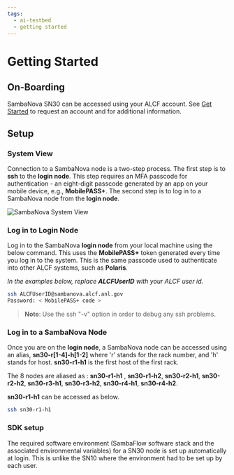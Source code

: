 ```yaml
---
tags:
  - ai-testbed
  - getting started
---
```


# Getting Started

## On-Boarding

SambaNova SN30 can be accessed using your ALCF account. See [Get Started](https://www.alcf.anl.gov/support-center/get-started)
to request an account and for additional information.

## Setup

### System View

Connection to a SambaNova node is a two-step process. The first step is to **ssh** to the **login node**.
This step requires an MFA passcode for authentication - an
eight-digit passcode generated by an app on your mobile device, e.g., **MobilePASS+**.
The second step is to log in to a SambaNova node from the **login node**.

![SambaNova System View](files/sambanova_login.jpg "SambaNova System View")

### Log in to Login Node

Log in to the SambaNova **login node** from your local machine using the below command. This uses the **MobilePASS+** token generated every time you log in to the system. This is the same passcode used to authenticate into other ALCF systems, such as **Polaris**.

*In the examples below, replace* ***ALCFUserID*** *with your ALCF user id.*

```bash
ssh ALCFUserID@sambanova.alcf.anl.gov
Password: < MobilePASS+ code >
```

> **Note**: Use the ssh "-v" option in order to debug any ssh problems.

### Log in to a SambaNova Node

Once you are on the **login node**, a SambaNova node can be accessed using an alias, **sn30-r[1-4]-h[1-2]** where 'r' stands for the rack number, and 'h' stands for host. **sn30-r1-h1** is the first host of the first rack.

The 8 nodes are aliased as : **sn30-r1-h1** , **sn30-r1-h2**, **sn30-r2-h1**, **sn30-r2-h2**, **sn30-r3-h1**, **sn30-r3-h2**, **sn30-r4-h1**, **sn30-r4-h2**.

**sn30-r1-h1** can be accessed as below.

```bash
ssh sn30-r1-h1
```

### SDK setup

The required software environment (SambaFlow software stack and the associated environmental variables) for a SN30 node is set up automatically at login. This is unlike the SN10 where the environment had to be set up by each user.
